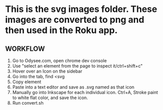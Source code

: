 # This is the svg images folder. These images are converted to png and then used in the Roku app.
## WORKFLOW
1. Go to Odysee.com, open chrome dev console
2. Use "select an element from the page to inspect it/ctrl+shift+c"
3. Hover over an Icon on the sidebar
4. Go into the tab, find <svg
5. Copy element
6. Paste into a text editor and save as .svg named as that icon
7. Manually go into Inkscape for each individual icon. Ctrl+A, Stroke paint to white flat color, and save the icon.
8. Run convert.sh